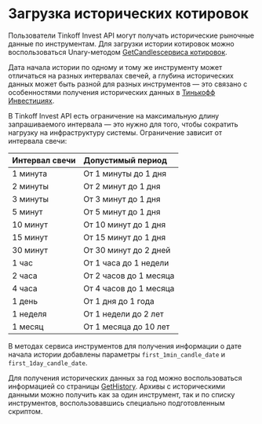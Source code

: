 # Загрузка исторических котировок

Пользователи Tinkoff Invest API могут получать исторические рыночные данные по
инструментам. Для загрузки истории котировок можно воспользоваться Unary-методом 
[GetCandles](#getcandles)[сервиса котировок](/investAPI/head-marketdata). 

Дата начала истории по одному и тому же инструменту может отличаться на разных интервалах свечей, а глубина исторических данных может быть разной для разных инструментов — это связано с особенностями получения исторических данных в [Тинькофф Инвестициях](https://www.tinkoff.ru/invest/).

В Tinkoff Invest API есть ограничение на максимальную длину запрашиваемого интервала — это нужно для того, чтобы сократить нагрузку на инфраструктуру системы. Ограничение зависит от интервала свечи: 

| Интервал свечи | Допустимый период      |
| :------------- | :-------------------- |
| 1 минута       | От 1 минуты до 1 дня   |
| 2 минуты       | От 2 минут до 1 дня   |
| 3 минуты       | От 3 минут до 1 дня   |
| 5 минут        | От 5 минут до 1 дня   |
| 10 минут        | От 10 минут до 1 дня   |
| 15 минут       | От 15 минут до 1 дня  |
| 30 минут       | От 30 минут до 2 дней  |
| 1 час          | От 1 часа до 1 недели |
| 2 часа        | От 2 часов до 1 месяца    |
| 4 часа         | От 4 часов до 1 месяца    |
| 1 день         | От 1 дня до 1 года    |
| 1 неделя         | От 1 недели до 2 лет   |
| 1 месяц         | От 1 месяца до 10 лет    |

В методах сервиса инструментов для получения информации о дате начала истории добавлены параметры `first_1min_candle_date` и `first_1day_candle_date`.

Для получения исторических данных за год можно воспользоваться информацией со страницы [GetHistory](/investAPI/get_history). 
Архивы с историческими данными можно получить как за один инструмент, так и по списку инструментов, воспользовавшись специально подготовленным скриптом.